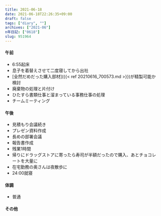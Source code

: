 ```yaml
---
title: 2021-06-18
date: 2021-06-18T22:26:35+09:00
draft: false
tags: ["diary", ""]
archives: ["2021-06"]
n年日記: ["0618"]
slug: 951964
---
```

#### 午前
- 6:55起床
- 息子を着替えさせて二度寝してから出社
- [全然だめだった購入部材]({{< ref 20210616_700573.md >}})が精製可能か検討
- 廃棄物の処理と片付け
- ひたすら書類仕事と溜まっている事務仕事の処理
- チームミーティング
#### 午後
- 見積もり会議続き
- プレゼン資料作成
- 長めの部署会議
- 報告書作成
- 残業1時間
- 帰りにドラッグストアに寄ったら寿司が半額だったので購入、あとチョコレートを大量に
- 在宅勤務の奥さんは夜散歩に
- 24:00就寝
#### 体調
- 普通
#### その他
